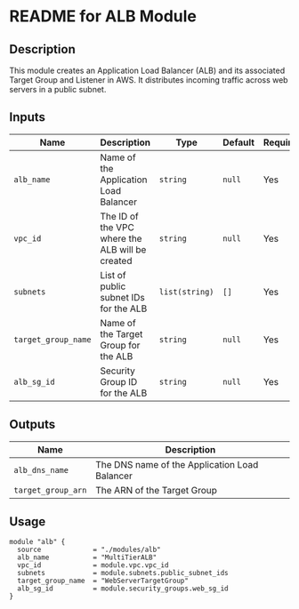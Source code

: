 # README for ALB Module

## Description

This module creates an Application Load Balancer (ALB) and its associated Target Group and Listener in AWS. It distributes incoming traffic across web servers in a public subnet.

## Inputs

| **Name**              | **Description**                                  | **Type**          | **Default** | **Required** |
|-----------------------|--------------------------------------------------|-------------------|-------------|-------------|
| `alb_name`            | Name of the Application Load Balancer           | `string`          | `null`      | Yes         |
| `vpc_id`              | The ID of the VPC where the ALB will be created | `string`          | `null`      | Yes         |
| `subnets`             | List of public subnet IDs for the ALB           | `list(string)`    | `[]`        | Yes         |
| `target_group_name`   | Name of the Target Group for the ALB            | `string`          | `null`      | Yes         |
| `alb_sg_id`           | Security Group ID for the ALB                   | `string`          | `null`      | Yes         |

## Outputs

| **Name**             | **Description**                                   |
|----------------------|---------------------------------------------------|
| `alb_dns_name`       | The DNS name of the Application Load Balancer     |
| `target_group_arn`   | The ARN of the Target Group                       |

## Usage

```hcl
module "alb" {
  source             = "./modules/alb"
  alb_name           = "MultiTierALB"
  vpc_id             = module.vpc.vpc_id
  subnets            = module.subnets.public_subnet_ids
  target_group_name  = "WebServerTargetGroup"
  alb_sg_id          = module.security_groups.web_sg_id
}
